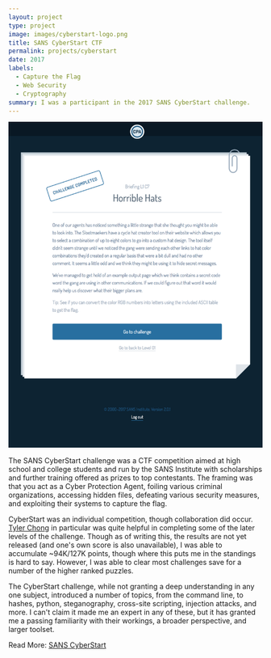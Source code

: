```yaml
---
layout: project
type: project
image: images/cyberstart-logo.png
title: SANS CyberStart CTF
permalink: projects/cyberstart
date: 2017
labels:
  - Capture the Flag
  - Web Security
  - Cryptography
summary: I was a participant in the 2017 SANS CyberStart challenge.
---
```


<img class="ui medium left floated image" src="../images/briefing.png">

The SANS CyberStart challenge was a CTF competition aimed at high school and college students and run by the SANS Institute with scholarships and further training offered as prizes to top contestants.  The framing was that you act as a Cyber Protection Agent, foiling various criminal organizations, accessing hidden files, defeating various security measures, and exploiting their systems to capture the flag.

CyberStart was an individual competition, though collaboration did occur.  <a href="https://viltaria.github.io/">Tyler Chong</a> in particular was quite helpful in completing some of the later levels of the challenge.  Though as of writing this, the results are not yet released (and one's own score is also unavailable), I was able to accumulate ~94K/127K points, though where this puts me in the standings is hard to say.  However, I was able to clear most challenges save for a number of the higher ranked puzzles.

The CyberStart challenge, while not granting a deep understanding in any one subject, introduced a number of topics, from the command line, to hashes, python, steganography, cross-site scripting, injection attacks, and more.  I can't claim it made me an expert in any of these, but it has granted me a passing familiarity with their workings, a broader perspective, and larger toolset.

Read More: <a href="https://www.sans.org/CyberStartUS"><i class="id card outline icon"></i>SANS CyberStart</a>
